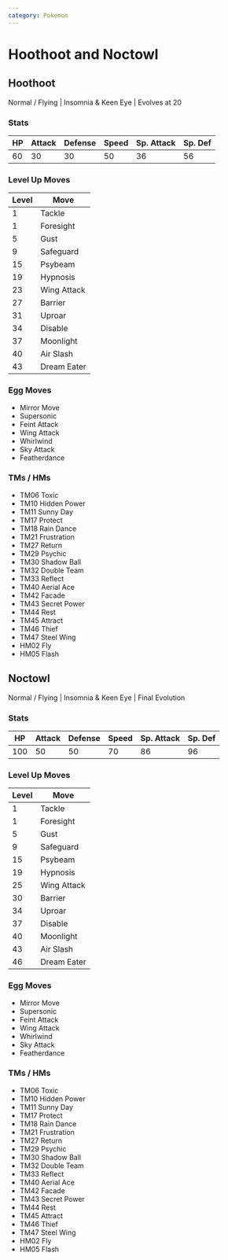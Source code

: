 ```yaml
---
category: Pokemon
---
```

# Hoothoot and Noctowl

## Hoothoot
Normal / Flying | Insomnia & Keen Eye | Evolves at 20

### Stats
| HP | Attack | Defense | Speed | Sp. Attack | Sp. Def |
|---|---|---|---|---|---|
| 60 | 30 | 30 | 50 | 36 | 56 |

### Level Up Moves
| Level | Move |
|---|---|
| 1 | Tackle |
| 1 | Foresight |
| 5 | Gust |
| 9 | Safeguard |
| 15 | Psybeam |
| 19 | Hypnosis |
| 23 | Wing Attack |
| 27 | Barrier |
| 31 | Uproar |
| 34 | Disable |
| 37 | Moonlight |
| 40 | Air Slash |
| 43 | Dream Eater |

### Egg Moves
 - Mirror Move
 - Supersonic
 - Feint Attack
 - Wing Attack
 - Whirlwind
 - Sky Attack
 - Featherdance

### TMs / HMs
 - TM06 Toxic
 - TM10 Hidden Power
 - TM11 Sunny Day
 - TM17 Protect
 - TM18 Rain Dance
 - TM21 Frustration
 - TM27 Return
 - TM29 Psychic
 - TM30 Shadow Ball
 - TM32 Double Team
 - TM33 Reflect
 - TM40 Aerial Ace
 - TM42 Facade
 - TM43 Secret Power
 - TM44 Rest
 - TM45 Attract
 - TM46 Thief
 - TM47 Steel Wing
 - HM02 Fly
 - HM05 Flash

## Noctowl
Normal / Flying | Insomnia & Keen Eye | Final Evolution

### Stats
| HP | Attack | Defense | Speed | Sp. Attack | Sp. Def |
|---|---|---|---|---|---|
| 100 | 50 | 50 | 70 | 86 | 96 |

### Level Up Moves
| Level | Move |
|---|---|
| 1 | Tackle |
| 1 | Foresight |
| 5 | Gust |
| 9 | Safeguard |
| 15 | Psybeam |
| 19 | Hypnosis |
| 25 | Wing Attack |
| 30 | Barrier |
| 34 | Uproar |
| 37 | Disable |
| 40 | Moonlight |
| 43 | Air Slash |
| 46 | Dream Eater |

### Egg Moves
 - Mirror Move
 - Supersonic
 - Feint Attack
 - Wing Attack
 - Whirlwind
 - Sky Attack
 - Featherdance

### TMs / HMs
 - TM06 Toxic
 - TM10 Hidden Power
 - TM11 Sunny Day
 - TM17 Protect
 - TM18 Rain Dance
 - TM21 Frustration
 - TM27 Return
 - TM29 Psychic
 - TM30 Shadow Ball
 - TM32 Double Team
 - TM33 Reflect
 - TM40 Aerial Ace
 - TM42 Facade
 - TM43 Secret Power
 - TM44 Rest
 - TM45 Attract
 - TM46 Thief
 - TM47 Steel Wing
 - HM02 Fly
 - HM05 Flash